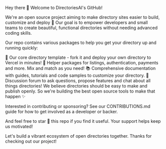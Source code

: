 Hey there 👋 Welcome to DirectoriesAI's GitHub!

We're an open source project aiming to make directory sites easier to build, customize and deploy 🚀 Our goal is to empower developers and small teams to create beautiful, functional directories without needing advanced coding skills.

Our repo contains various packages to help you get your directory up and running quickly:

📁 Our core directory template - fork it and deploy your own directory to Vercel in minutes!
🧰 Helper packages for listings, authentication, payments and more. Mix and match as you need!
📚 Comprehensive documentation with guides, tutorials and code samples to customize your directory.
💬 Discussion forum to ask questions, propose features and chat about all things directories!
We believe directories should be easy to make and publish openly. So we're building the best open source tools to make that happen ✨

Interested in contributing or sponsoring? See our CONTRIBUTIONS.md guide for how to get involved as a developer or backer.

And feel free to star 🌟 this repo if you find it useful. Your support helps keep us motivated!

Let's build a vibrant ecosystem of open directories together. Thanks for checking out our project!
